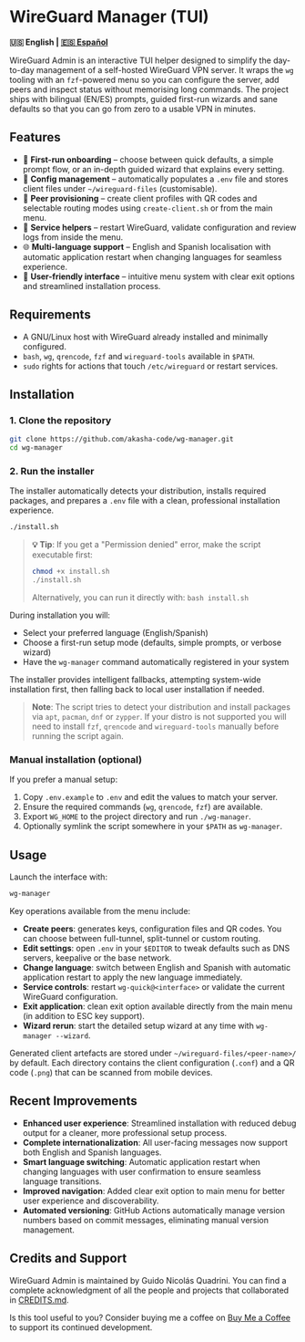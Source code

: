 # WireGuard Manager (TUI)

**🇺🇸 English | [🇪🇸 Español](README.es.md)**

WireGuard Admin is an interactive TUI helper designed to simplify the day-to-day
management of a self-hosted WireGuard VPN server. It wraps the `wg` tooling with
an `fzf`-powered menu so you can configure the server, add peers and inspect
status without memorising long commands. The project ships with bilingual (EN/ES)
prompts, guided first-run wizards and sane defaults so that you can go from zero
to a usable VPN in minutes.

## Features

- 🚀 **First-run onboarding** – choose between quick defaults, a simple prompt
  flow, or an in-depth guided wizard that explains every setting.
- 📂 **Config management** – automatically populates a `.env` file and stores
  client files under `~/wireguard-files` (customisable).
- 👥 **Peer provisioning** – create client profiles with QR codes and selectable
  routing modes using `create-client.sh` or from the main menu.
- 🔁 **Service helpers** – restart WireGuard, validate configuration and review
  logs from inside the menu.
- 🌐 **Multi-language support** – English and Spanish localisation with automatic
  application restart when changing languages for seamless experience.
- 🚪 **User-friendly interface** – intuitive menu system with clear exit options
  and streamlined installation process.

## Requirements

- A GNU/Linux host with WireGuard already installed and minimally configured.
- `bash`, `wg`, `qrencode`, `fzf` and `wireguard-tools` available in `$PATH`.
- `sudo` rights for actions that touch `/etc/wireguard` or restart services.

## Installation

### 1. Clone the repository

```bash
git clone https://github.com/akasha-code/wg-manager.git
cd wg-manager
```

### 2. Run the installer

The installer automatically detects your distribution, installs required packages,
and prepares a `.env` file with a clean, professional installation experience.

```bash
./install.sh
```

> **💡 Tip**: If you get a "Permission denied" error, make the script executable first:
> ```bash
> chmod +x install.sh
> ./install.sh
> ```
> Alternatively, you can run it directly with: `bash install.sh`

During installation you will:
- Select your preferred language (English/Spanish)
- Choose a first-run setup mode (defaults, simple prompts, or verbose wizard)
- Have the `wg-manager` command automatically registered in your system

The installer provides intelligent fallbacks, attempting system-wide installation
first, then falling back to local user installation if needed.

> **Note**: The script tries to detect your distribution and install packages via
> `apt`, `pacman`, `dnf` or `zypper`. If your distro is not supported you will
> need to install `fzf`, `qrencode` and `wireguard-tools` manually before running
> the script again.

### Manual installation (optional)

If you prefer a manual setup:

1. Copy `.env.example` to `.env` and edit the values to match your server.
2. Ensure the required commands (`wg`, `qrencode`, `fzf`) are available.
3. Export `WG_HOME` to the project directory and run `./wg-manager`.
4. Optionally symlink the script somewhere in your `$PATH` as `wg-manager`.

## Usage

Launch the interface with:

```bash
wg-manager
```

Key operations available from the menu include:

- **Create peers**: generates keys, configuration files and QR codes. You can
  choose between full-tunnel, split-tunnel or custom routing.
- **Edit settings**: open `.env` in your `$EDITOR` to tweak defaults such as DNS
  servers, keepalive or the base network.
- **Change language**: switch between English and Spanish with automatic 
  application restart to apply the new language immediately.
- **Service controls**: restart `wg-quick@<interface>` or validate the current
  WireGuard configuration.
- **Exit application**: clean exit option available directly from the main menu
  (in addition to ESC key support).
- **Wizard rerun**: start the detailed setup wizard at any time with
  `wg-manager --wizard`.

Generated client artefacts are stored under `~/wireguard-files/<peer-name>/` by
default. Each directory contains the client configuration (`.conf`) and a QR
code (`.png`) that can be scanned from mobile devices.

## Recent Improvements

- **Enhanced user experience**: Streamlined installation with reduced debug output
  for a cleaner, more professional setup process.
- **Complete internationalization**: All user-facing messages now support both
  English and Spanish languages.
- **Smart language switching**: Automatic application restart when changing 
  languages with user confirmation to ensure seamless language transitions.
- **Improved navigation**: Added clear exit option to main menu for better
  user experience and discoverability.
- **Automated versioning**: GitHub Actions automatically manage version numbers
  based on commit messages, eliminating manual version management.

## Credits and Support

WireGuard Admin is maintained by Guido Nicolás Quadrini. You can find a
complete acknowledgment of all the people and projects that collaborated in
[CREDITS.md](CREDITS.md).

Is this tool useful to you? Consider buying me a coffee on
[Buy Me a Coffee](https://buymeacoffee.com/matekraft) to support its
continued development.
